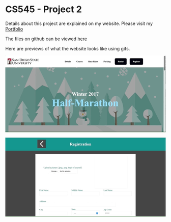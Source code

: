 # CS545 - Project 2
Details about this project are explained on my website. Please visit my [Portfolio](https://ennoiamai.github.io/Portfolio/web_applications/proj2_3/readme2.html)

<!-- Follow this [link](http://jadran.sdsu.edu/~jadrn041/proj3/index.html) to view the project. -->

The files on github can be viewed [here](https://github.com/EnnoiaMai/Projects_and_Assignments/tree/master/CS545_Project_2)

Here are previews of what the website looks like using gifs.

 ![CS545_Project2_3_home](../images_readme/CS545_Project2_3_home_preview.gif)


 ![CS545_Project2_3_form](../images_readme/CS545_Project2_3_form_preview.gif)
